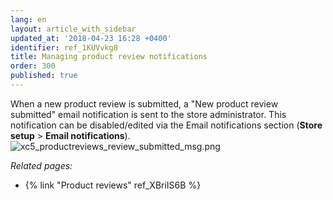 ```yaml
---
lang: en
layout: article_with_sidebar
updated_at: '2018-04-23 16:28 +0400'
identifier: ref_1KUVvkg8
title: Managing product review notifications
order: 300
published: true
---
```

When a new product review is submitted, a "New product review submitted" email notification is sent to the store administrator. This notification can be disabled/edited via the Email notifications section (**Store setup** > **Email notifications**).
   ![xc5_productreviews_review_submitted_msg.png]({{site.baseurl}}/attachments/ref_XBriIS6B/xc5_productreviews_review_submitted_msg.png)

_Related pages:_

   * {% link "Product reviews" ref_XBriIS6B %}
